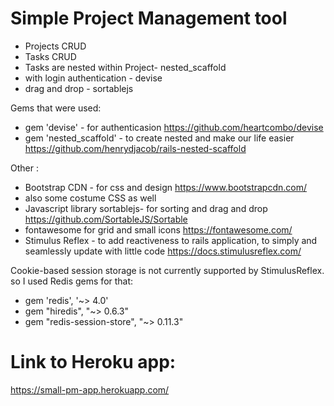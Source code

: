 
# Simple Project Management tool 

- Projects CRUD 
- Tasks CRUD 
- Tasks are nested within Project- nested_scaffold
- with login authentication - devise
- drag and drop - sortablejs


Gems that were used:

* gem 'devise' - for authenticasion 
https://github.com/heartcombo/devise
* gem 'nested_scaffold' - to create nested and make our life easier
https://github.com/henrydjacob/rails-nested-scaffold



Other :
* Bootstrap CDN - for css and design
https://www.bootstrapcdn.com/
* also some costume CSS as well
* Javascript library sortablejs- for sorting and drag and drop
https://github.com/SortableJS/Sortable
* fontawesome for grid and small icons
https://fontawesome.com/
* Stimulus Reflex - to add reactiveness to rails application, to simply and seamlessly update with little code
https://docs.stimulusreflex.com/


Cookie-based session storage is not currently supported by StimulusReflex. so I used Redis gems for that:
* gem 'redis', '~> 4.0'
* gem "hiredis", "~> 0.6.3"
* gem "redis-session-store", "~> 0.11.3"


# Link to Heroku app:
https://small-pm-app.herokuapp.com/